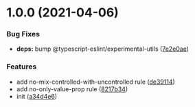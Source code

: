 # 1.0.0 (2021-04-06)

### Bug Fixes

- **deps:** bump @typescript-eslint/experimental-utils ([7e2e0ae](https://github.com/kotarella1110/eslint-plugin-react-form-fields/commit/7e2e0ae5a501cd7d40652945f2c984190bb13086))

### Features

- add no-mix-controlled-with-uncontrolled rule ([de39114](https://github.com/kotarella1110/eslint-plugin-react-form-fields/commit/de3911420cf5c7f14db84013dd4627e55077863b))
- add no-only-value-prop rule ([8217b34](https://github.com/kotarella1110/eslint-plugin-react-form-fields/commit/8217b34a7f31ebcfec2292fab3193cbb798008cc))
- init ([a34d4e6](https://github.com/kotarella1110/eslint-plugin-react-form-fields/commit/a34d4e6e17a64be1b4b0a08306e566e43659acb2))
